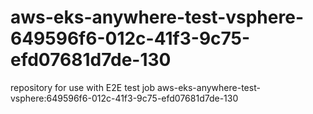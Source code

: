 # aws-eks-anywhere-test-vsphere-649596f6-012c-41f3-9c75-efd07681d7de-130
repository for use with E2E test job aws-eks-anywhere-test-vsphere:649596f6-012c-41f3-9c75-efd07681d7de-130
